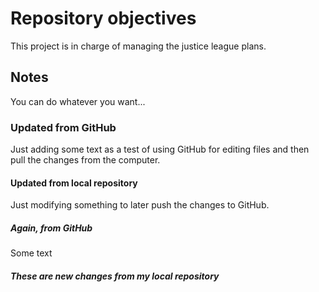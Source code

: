 # Repository objectives
This project is in charge of managing the justice league plans.

## Notes
You can do whatever you want...

### Updated from GitHub
Just adding some text as a test of using GitHub for editing files and then pull the changes from the computer.

#### Updated from local repository
Just modifying something to later push the changes to GitHub.

##### Again, from GitHub
Some text
##### These are new changes from my local repository
